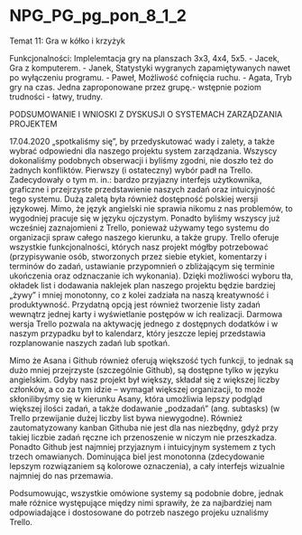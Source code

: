 # NPG_PG_pg_pon_8_1_2

Temat 11: Gra w kółko i krzyżyk

Funkcjonalności:
Implelemtacja gry na planszach 3x3, 4x4, 5x5. - Jacek,
Gra z komputerem. - Janek,
Statystyki wygranych zapamiętywanych nawet po wyłączeniu programu. - Paweł,
Możliwość cofnięcia ruchu. - Agata,
Tryb gry na czas.
Jedna zaproponowane przez grupę.- wstępnie poziom trudności - łatwy, trudny.


PODSUMOWANIE I WNIOSKI Z DYSKUSJI O SYSTEMACH ZARZĄDZANIA PROJEKTEM

17.04.2020 „spotkaliśmy się”, by przedyskutować wady i zalety, a także wybrać odpowiedni dla naszego projektu system zarządzania. Wszyscy dokonaliśmy podobnych obserwacji i byliśmy zgodni, nie doszło też do żadnych konfliktów. Pierwszy (i ostateczny) wybór padł na Trello. Zadecydowały o tym m. in.: bardzo przyjazny interfejs użytkownika, graficzne i przejrzyste przedstawienie naszych zadań oraz intuicyjność tego systemu. Dużą zaletą była również dostępność polskiej wersji językowej. Mimo, że język angielski nie sprawia nikomu z nas problemów, to wygodniej pracuje się w języku ojczystym. Ponadto byliśmy wszyscy już wcześniej zaznajomieni z Trello, ponieważ używamy tego systemu do organizacji spraw całego naszego kierunku, a także grupy. Trello oferuje wszystkie funkcjonalności, których nasz projekt mógłby potrzebować (przypisywanie osób, stworzonych przez siebie etykiet, komentarzy i terminów do zadań, ustawianie przypomnień o zbliżającym się terminie ukończenia oraz odznaczanie ich wykonania). Dzięki możliwości wyboru tła, okładek list i dodawania naklejek plan naszego projektu będzie bardziej „żywy” i mniej monotonny, co z kolei zadziała na naszą kreatywność i produktywność. Przydatną opcją jest również tworzenie listy zadań wewnątrz jednej karty i wyświetlanie postępów w ich realizacji. Darmowa wersja Trello pozwala na aktywację jednego z dostępnych dodatków i  w naszym przypadku był to kalendarz, który jeszcze lepiej przedstawia rozplanowanie naszych zadań lub spotkań.

Mimo że Asana i Github również oferują większość tych funkcji, to jednak są dużo mniej przejrzyste (szczególnie Github), są dostępne tylko w języku angielskim. Gdyby nasz projekt był większy, składał się z większej liczby członków, a co za tym idzie – wymagał większej organizacji, to może skłonilibyśmy się w kierunku Asany, która umożliwia lepszy podgląd większej ilości zadań, a także dodawanie „podzadań” (ang. subtasks) (w Trello przewijanie dużej liczby list bywa niewygodne). Również zautomatyzowany kanban Githuba nie jest dla nas niezbędny, gdyż przy takiej liczbie zadań ręczne ich przenoszenie w niczym nie przeszkadza. Ponadto Github jest najmniej przyjaznym i intuicyjnym systemem z tych trzech omawianych. Dominująca biel jest monotonna (zdecydowanie lepszym rozwiązaniem są kolorowe oznaczenia), a cały interfejs wizualnie najmniej do nas przemawia.

Podsumowując, wszystkie omówione systemy są podobnie dobre, jednak małe różnice występujące między nimi sprawiły, że za najbardziej nam odpowiadające i dostosowane do potrzeb naszego projeku uznaliśmy Trello.



